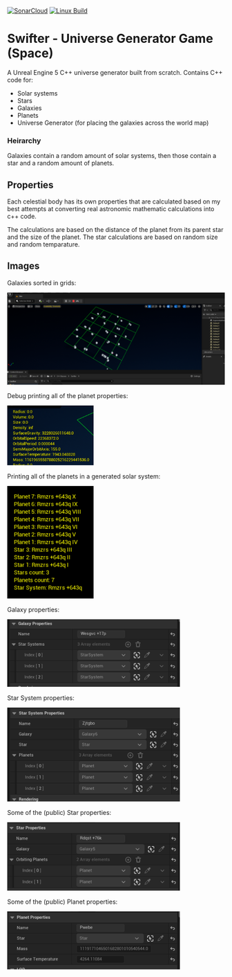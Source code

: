 [![SonarCloud](https://github.com/Gemesil/SwifterUniverseGeneratorGame/actions/workflows/sonarcloud.yaml/badge.svg)](https://github.com/Gemesil/SwifterUniverseGeneratorGame/actions/workflows/sonarcloud.yaml)
[![Linux Build](https://github.com/Gemesil/SwifterUniverseGeneratorGame/actions/workflows/build-game.yaml/badge.svg)](https://github.com/Gemesil/SwifterUniverseGeneratorGame/actions/workflows/build-game.yaml)


# Swifter - Universe Generator Game (Space)
A Unreal Engine 5 C++ universe generator built from scratch. Contains C++ code for:
- Solar systems
- Stars
- Galaxies
- Planets
- Universe Generator (for placing the galaxies across the world map)

### Heirarchy
Galaxies contain a random amount of solar systems, then those contain a star and a random amount of planets.

## Properties
Each celestial body has its own properties that are calculated based on my best attempts at converting real astronomic mathematic calculations into c++ code.

The calculations are based on the distance of the planet from its parent star and the size of the planet. The star calculations are based on random size and random temparature.

## Images
Galaxies sorted in grids:

<img src=".github/images/image.png" width="800">

Debug printing all of the planet properties:

<img src=".github/images/image6.png" width="200">

Printing all of the planets in a generated solar system:

<img src=".github/images/image7.png" width="200">

Galaxy properties:

<img src=".github/images/image3.png" width="400">

Star System properties:

<img src=".github/images/image2.png" width="400">

Some of the (public) Star properties:

<img src=".github/images/image5.png" width="400">

Some of the (public) Planet properties:

<img src=".github/images/image4.png" width="400">
